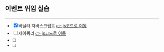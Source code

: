 ## 이벤트 위임 실습

---

- [x] 바닐라 자바스크립트 [👉 js코드로 이동](client/js/part01.js)
- [ ] 제이쿼리 [👉 js코드로 이동](client/js/part02.js)
- [ ] 
- [ ] 
